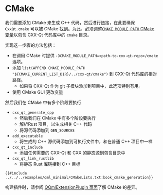 <!--
SPDX-FileCopyrightText: 2021 Klarälvdalens Datakonsult AB, a KDAB Group company <info@kdab.com>
SPDX-FileContributor: Andrew Hayzen <andrew.hayzen@kdab.com>

SPDX-License-Identifier: MIT OR Apache-2.0
-->

# CMake

我们需要添加 CMake 来生成 C++ 代码，然后进行链接，在此要确保 `CxxQt.cmake` 可以被 CMake 找到。为此，必须调整[`CMAKE_MODULE_PATH` CMake 变量](https://cmake.org/cmake/help/latest/variable/CMAKE_MODULE_PATH.html)以包含 CXX-Qt 代码库中的 `cmake` 目录。

实现这一步骤的方法包括：

- 在调用 CMake 时提供 `-DCMAKE_MODULE_PATH=<path-to-cxx-qt-repo>/cmake` 选项。
- 添加 `list(APPEND CMAKE_MODULE_PATH "${CMAKE_CURRENT_LIST_DIR}/../cxx-qt/cmake")` 到 CXX-Qt 代码库的相对路径。
  - 如果将 CXX-Qt 作为 git 子模块添加到项目中，此选项特别有用。
- 使用 CMake GUI 更改变量

然后我们在 CMake 中有多个阶段要执行

  * `cxx_qt_generate_cpp`
    * 然后我们在 CMake 中有多个阶段要执行
    * 解析Rust 项目，以生成相关 C++ 代码
    * 将源代码添加到 `GEN_SOURCES`
  * `add_executable`
    * 将生成的 C++ 源代码添加到可执行文件中，和在普通 C++ 项目中一样
  * `cxx_qt_include`
    * 添加任何需要的 CXX-Qt 和 CXX 的静态源到包含目录中
  * `cxx_qt_link_rustlib`
    * 将静态 Rust 库链接到 C++ 目标

```cmake,ignore
{{#include ../../../examples/qml_minimal/CMakeLists.txt:book_cmake_generation}}
```

构建插件时，请参阅 [QQmlExtensionPlugin 页面](./qqmlextensionplugin.md)了解 CMake 的差异。
